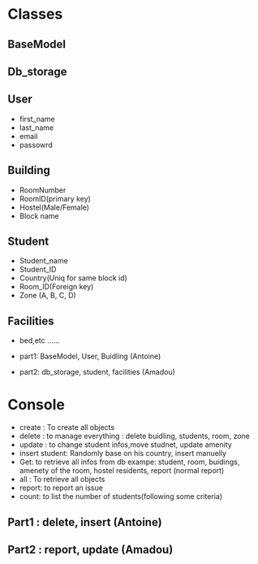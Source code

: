 # Classes
## BaseModel

## Db_storage
## User
* first_name
* last_name
* email
* passowrd

## Building 
* RoomNumber
* RoomID(primary key)
* Hostel(Male/Female)
* Block name

## Student
* Student_name
* Student_ID
* Country(Uniq for same block id)
* Room_ID(Foreign key)
* Zone (A, B, C, D)

## Facilities
* bed,etc ......

* part1: BaseModel, User, Buidling (Antoine)
* part2: db_storage, student, facilities (Amadou)

# Console 
* create : To create all objects 
* delete : to manage everything : delete buidling, students, room, zone
* update : to change student infos,move studnet, update amenity
* insert student: Randomly base on his country, insert manuelly
* Get: to retrieve all infos from db exampe: student, room, buidings, amenety of the room, hostel residents, report (normal report)
* all : To retrieve all objects
* report: to report an issue
* count: to list the number of students(following some criteria)

## Part1 : delete, insert (Antoine)
## Part2 : report,  update  (Amadou)
